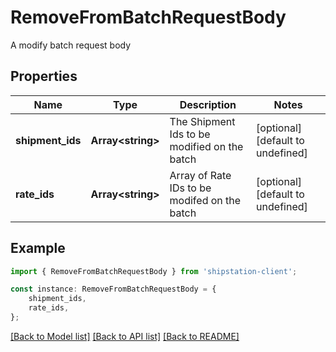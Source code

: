 # RemoveFromBatchRequestBody

A modify batch request body

## Properties

Name | Type | Description | Notes
------------ | ------------- | ------------- | -------------
**shipment_ids** | **Array&lt;string&gt;** | The Shipment Ids to be modified on the batch | [optional] [default to undefined]
**rate_ids** | **Array&lt;string&gt;** | Array of Rate IDs to be modifed on the batch | [optional] [default to undefined]

## Example

```typescript
import { RemoveFromBatchRequestBody } from 'shipstation-client';

const instance: RemoveFromBatchRequestBody = {
    shipment_ids,
    rate_ids,
};
```

[[Back to Model list]](../README.md#documentation-for-models) [[Back to API list]](../README.md#documentation-for-api-endpoints) [[Back to README]](../README.md)
